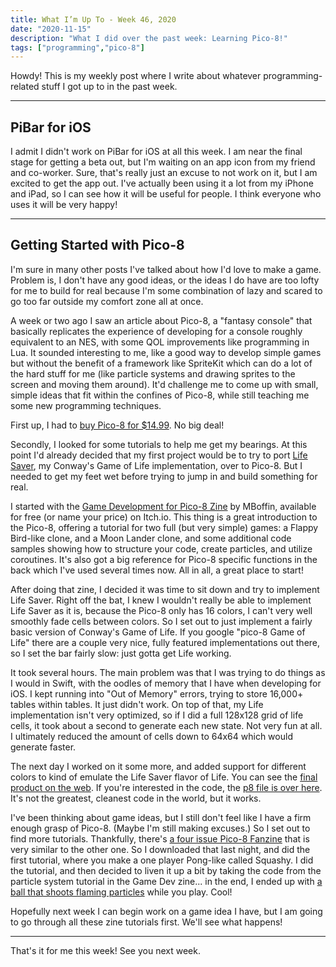 ```yaml
---
title: What I’m Up To - Week 46, 2020
date: "2020-11-15"
description: "What I did over the past week: Learning Pico-8!"
tags: ["programming","pico-8"]
---
```


Howdy! This is my weekly post where I write about whatever programming-related stuff I got up to in the past week.

---

## PiBar for iOS

I admit I didn't work on PiBar for iOS at all this week. I am near the final stage for getting a beta out, but I'm waiting on an app icon from my friend and co-worker. Sure, that's really just an excuse to not work on it, but I am excited to get the app out. I've actually been using it a lot from my iPhone and iPad, so I can see how it will be useful for people. I think everyone who uses it will be very happy!

---

## Getting Started with Pico-8

I'm sure in many other posts I've talked about how I'd love to make a game. Problem is, I don't have any good ideas, or the ideas I do have are too lofty for me to build for real because I'm some combination of lazy and scared to go too far outside my comfort zone all at once.

A week or two ago I saw an article about Pico-8, a "fantasy console" that basically replicates the experience of developing for a console roughly equivalent to an NES, with some QOL improvements like programming in Lua. It sounded interesting to me, like a good way to develop simple games but without the benefit of a framework like SpriteKit which can do a lot of the hard stuff for me (like particle systems and drawing sprites to the screen and moving them around). It'd challenge me to come up with small, simple ideas that fit within the confines of Pico-8, while still teaching me some new programming techniques.

First up, I had to [buy Pico-8 for $14.99](https://www.lexaloffle.com/pico-8.php). No big deal!

Secondly, I looked for some tutorials to help me get my bearings. At this point I'd already decided that my first project would be to try to port [Life Saver](https://github.com/amiantos/lifesaver), my Conway's Game of Life implementation, over to Pico-8. But I needed to get my feet wet before trying to jump in and build something for real.

I started with the [Game Development for Pico-8 Zine](https://mboffin.itch.io/gamedev-with-pico-8-issue1) by MBoffin, available for free (or name your price) on Itch.io. This thing is a great introduction to the Pico-8, offering a tutorial for two full (but very simple) games: a Flappy Bird-like clone, and a Moon Lander clone, and some additional code samples showing how to structure your code, create particles, and utilize coroutines. It's also got a big reference for Pico-8 specific functions in the back which I've used several times now. All in all, a great place to start!

After doing that zine, I decided it was time to sit down and try to implement Life Saver. Right off the bat, I knew I wouldn't really be able to implement Life Saver as it is, because the Pico-8 only has 16 colors, I can't very well smoothly fade cells between colors. So I set out to just implement a fairly basic version of Conway's Game of Life. If you google "pico-8 Game of Life" there are a couple very nice, fully featured implementations out there, so I set the bar fairly slow: just gotta get Life working.

It took several hours. The main problem was that I was trying to do things as I would in Swift, with the oodles of memory that I have when developing for iOS. I kept running into "Out of Memory" errors, trying to store 16,000+ tables within tables. It just didn't work. On top of that, my Life implementation isn't very optimized, so if I did a full 128x128 grid of life cells, it took about a second to generate each new state. Not very fun at all. I ultimately reduced the amount of cells down to 64x64 which would generate faster.

The next day I worked on it some more, and added support for different colors to kind of emulate the Life Saver flavor of Life. You can see the [final product on the web](https://amiantos.github.io/carts/life/). If you're interested in the code, the [p8 file is over here](https://github.com/amiantos/amiantos.github.io/blob/main/carts/life/life.p8). It's not the greatest, cleanest code in the world, but it works.

I've been thinking about game ideas, but I still don't feel like I have a firm enough grasp of Pico-8. (Maybe I'm still making excuses.) So I set out to find more tutorials. Thankfully, there's [a four issue Pico-8 Fanzine](https://sectordub.itch.io/pico-8-fanzine-1?download) that is very similar to the other one. So I downloaded that last night, and did the first tutorial, where you make a one player Pong-like called Squashy. I did the tutorial, and then decided to liven it up a bit by taking the code from the particle system tutorial in the Game Dev zine... in the end, I ended up with [a ball that shoots flaming particles](https://amiantos.github.io/carts/picozine1/squashy/) while you play. Cool!

Hopefully next week I can begin work on a game idea I have, but I am going to go through all these zine tutorials first. We'll see what happens!

---

That's it for me this week! See you next week.

